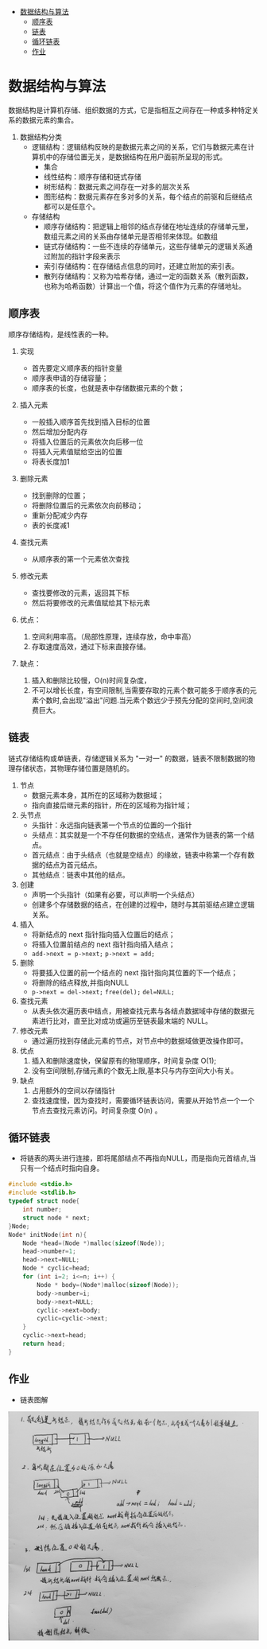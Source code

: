 - [数据结构与算法](#%e6%95%b0%e6%8d%ae%e7%bb%93%e6%9e%84%e4%b8%8e%e7%ae%97%e6%b3%95)
  - [顺序表](#%e9%a1%ba%e5%ba%8f%e8%a1%a8)
  - [链表](#%e9%93%be%e8%a1%a8)
  - [循环链表](#%e5%be%aa%e7%8e%af%e9%93%be%e8%a1%a8)
  - [作业](#%e4%bd%9c%e4%b8%9a)

# 数据结构与算法
数据结构是计算机存储、组织数据的方式，它是指相互之间存在一种或多种特定关系的数据元素的集合。
1. 数据结构分类
   - 逻辑结构：逻辑结构反映的是数据元素之间的关系，它们与数据元素在计算机中的存储位置无关，是数据结构在用户面前所呈现的形式。
      - 集合
      - 线性结构：顺序存储和链式存储
      - 树形结构：数据元素之间存在一对多的层次关系
      - 图形结构：数据元素存在多对多的关系，每个结点的前驱和后继结点都可以是任意个。
   - 存储结构
      - 顺序存储结构：把逻辑上相邻的结点存储在地址连续的存储单元里，数组元素之间的关系由存储单元是否相邻来体现。如数组
      - 链式存储结构：一些不连续的存储单元，这些存储单元的逻辑关系通过附加的指针字段来表示
      - 索引存储结构：在存储结点信息的同时，还建立附加的索引表。
      - 散列存储结构：又称为哈希存储，通过一定的函数关系（散列函数，也称为哈希函数）计算出一个值，将这个值作为元素的存储地址。
## 顺序表
顺序存储结构，是线性表的一种。
1. 实现
   - 首先要定义顺序表的指针变量
   - 顺序表申请的存储容量；
   - 顺序表的长度，也就是表中存储数据元素的个数；
2. 插入元素
   - 一般插入顺序首先找到插入目标的位置
   - 然后增加分配内存
   - 将插入位置后的元素依次向后移一位
   - 将插入元素值赋给空出的位置
   - 将表长度加1
3. 删除元素
   - 找到删除的位置；
   - 将删除位置后的元素依次向前移动；
   - 重新分配减少内存
   - 表的长度减1
4. 查找元素
   - 从顺序表的第一个元素依次查找
5. 修改元素
   - 查找要修改的元素，返回其下标
   - 然后将要修改的元素值赋给其下标元素

6. 优点：  
   1) 空间利用率高。（局部性原理，连续存放，命中率高） 
   2) 存取速度高效，通过下标来直接存储。
7. 缺点：
   1) 插入和删除比较慢，O(n)时间复杂度，
   2) 不可以增长长度，有空间限制,当需要存取的元素个数可能多于顺序表的元素个数时,会出现"溢出"问题.当元素个数远少于预先分配的空间时,空间浪费巨大。

## 链表
链式存储结构或单链表，存储逻辑关系为 "一对一" 的数据，链表不限制数据的物理存储状态，其物理存储位置是随机的。
1. 节点
   - 数据元素本身，其所在的区域称为数据域；
   - 指向直接后继元素的指针，所在的区域称为指针域；
2. 头节点
   - 头指针：永远指向链表第一个节点的位置的一个指针
   - 头结点：其实就是一个不存任何数据的空结点，通常作为链表的第一个结点。
   - 首元结点：由于头结点（也就是空结点）的缘故，链表中称第一个存有数据的结点为首元结点。
   - 其他结点：链表中其他的结点。
3. 创建
   - 声明一个头指针（如果有必要，可以声明一个头结点）
   - 创建多个存储数据的结点，在创建的过程中，随时与其前驱结点建立逻辑关系。
4. 插入
   - 将新结点的 next 指针指向插入位置后的结点；
   - 将插入位置前结点的 next 指针指向插入结点；
   - `add->next = p->next;` `p->next = add;`
5. 删除
   - 将要插入位置的前一个结点的 next 指针指向其位置的下一个结点；
   - 将删除的结点释放,并指向NULL
   - `p->next = del->next;` `free(del);` `del=NULL;`
6. 查找元素
   - 从表头依次遍历表中结点，用被查找元素与各结点数据域中存储的数据元素进行比对，直至比对成功或遍历至链表最末端的 NULL。
7. 修改元素
   - 通过遍历找到存储此元素的节点，对节点中的数据域做更改操作即可。
8. 优点
   1) 插入和删除速度快，保留原有的物理顺序，时间复杂度 O(1);
   2) 没有空间限制,存储元素的个数无上限,基本只与内存空间大小有关。
9. 缺点
   1) 占用额外的空间以存储指针
   2) 查找速度慢，因为查找时，需要循环链表访问，需要从开始节点一个一个节点去查找元素访问。时间复杂度 O(n) 。

## 循环链表
- 将链表的两头进行连接，即将尾部结点不再指向NULL，而是指向元首结点,当只有一个结点时指向自身。
```c
#include <stdio.h>
#include <stdlib.h>
typedef struct node{
    int number;
    struct node * next;
}Node;
Node* initNode(int n){
    Node *head=(Node *)malloc(sizeof(Node));
    head->number=1;
    head->next=NULL;
    Node * cyclic=head;
    for (int i=2; i<=n; i++) {
        Node * body=(Node*)malloc(sizeof(Node));
        body->number=i;
        body->next=NULL; 
        cyclic->next=body;
        cyclic=cyclic->next;
    }
    cyclic->next=head;
    return head;
}
```



## 作业
- 链表图解

![1](https://github.com/lioil9/note-book/blob/master/image/%E5%8D%95%E9%93%BE%E8%A1%A8%E5%9B%BE%E8%A7%A3.jpg)